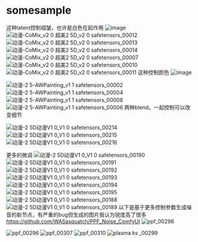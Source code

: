 # somesample
这种latent控制褶皱，也许是白色在起作用
![image](https://github.com/sober54/somesample/assets/3257317/8d125e98-3234-4609-94fb-afa4e7b14a63)
![动漫-CoMix_v2 0 超美2 5D_v2 0 safetensors_00012](https://github.com/sober54/somesample/assets/3257317/16017444-042c-4e69-b4ce-52cdcc03b88b)
![动漫-CoMix_v2 0 超美2 5D_v2 0 safetensors_00013](https://github.com/sober54/somesample/assets/3257317/35654998-d800-4293-82b4-0ebe39e8930d)
![动漫-CoMix_v2 0 超美2 5D_v2 0 safetensors_00014](https://github.com/sober54/somesample/assets/3257317/b5d51ee6-cfc3-4b27-bac5-55a30ae4690a)
![动漫-CoMix_v2 0 超美2 5D_v2 0 safetensors_00007](https://github.com/sober54/somesample/assets/3257317/f9a99d56-da2e-469a-af5a-221f97189e81)
![动漫-CoMix_v2 0 超美2 5D_v2 0 safetensors_00010](https://github.com/sober54/somesample/assets/3257317/3a6c73ff-0860-4cdc-a988-1e6c1c0c61e0)
![动漫-CoMix_v2 0 超美2 5D_v2 0 safetensors_00011](https://github.com/sober54/somesample/assets/3257317/c7ed177e-f64e-48d3-85ed-0e22be0db37e)
这种控制颜色
![image](https://github.com/sober54/somesample/assets/3257317/72e4ac04-d9e0-41ca-893e-de1ad204a9d7)

![动漫-2 5-AWPainting_v1 1 safetensors_00002](https://github.com/sober54/somesample/assets/3257317/15f4f2a1-5a87-4bd2-b1e9-cb413467e662)
![动漫-2 5-AWPainting_v1 1 safetensors_00004](https://github.com/sober54/somesample/assets/3257317/41e7f15a-e254-4180-8789-d09c97de24c9)
![动漫-2 5-AWPainting_v1 1 safetensors_00008](https://github.com/sober54/somesample/assets/3257317/25802110-85a7-45c8-85f0-35e3886af39b)
![动漫-2 5-AWPainting_v1 1 safetensors_00006](https://github.com/sober54/somesample/assets/3257317/0d548a79-47f4-4762-a4a3-f94cf1b977f4)
两种blend，一起控制可以改变细节

![动漫-2 5D动漫V1 0_V1 0 safetensors_00214](https://github.com/sober54/somesample/assets/3257317/c1cbd921-53d3-42da-85a2-158e891bd190)
![动漫-2 5D动漫V1 0_V1 0 safetensors_00215](https://github.com/sober54/somesample/assets/3257317/ae6088b3-7d5c-4f8f-8499-84c34c6821eb)
![动漫-2 5D动漫V1 0_V1 0 safetensors_00216](https://github.com/sober54/somesample/assets/3257317/cf5619cc-b374-4d65-a6ad-5a4f3819d274)

更多的微调
![动漫-2 5D动漫V1 0_V1 0 safetensors_00190](https://github.com/sober54/somesample/assets/3257317/bcdc09f1-4563-4fa8-b767-f8e3921bdce6)
![动漫-2 5D动漫V1 0_V1 0 safetensors_00191](https://github.com/sober54/somesample/assets/3257317/e359f70e-6636-4a10-8a96-2171a190e8d9)
![动漫-2 5D动漫V1 0_V1 0 safetensors_00192](https://github.com/sober54/somesample/assets/3257317/c744cebe-29b7-4192-8388-82206543752f)
![动漫-2 5D动漫V1 0_V1 0 safetensors_00193](https://github.com/sober54/somesample/assets/3257317/3f2ffa8a-1146-463c-bcbc-78bcab6aed55)
![动漫-2 5D动漫V1 0_V1 0 safetensors_00194](https://github.com/sober54/somesample/assets/3257317/66e6f622-294c-4f84-be41-604f4a116a34)
![动漫-2 5D动漫V1 0_V1 0 safetensors_00195](https://github.com/sober54/somesample/assets/3257317/d2c67dbd-670e-4beb-811e-5c07aeb422cd)
![动漫-2 5D动漫V1 0_V1 0 safetensors_00188](https://github.com/sober54/somesample/assets/3257317/cf42bebf-7848-4050-8c24-51f406e23c47)
![动漫-2 5D动漫V1 0_V1 0 safetensors_00189](https://github.com/sober54/somesample/assets/3257317/4850af5a-80e0-4038-95e6-970e51b87ce9)
以下是基于更多控制参数生成噪音的新节点，有严重的bug但生成的图片我认为锐度高了很多
https://github.com/WASasquatch/PPF_Noise_ComfyUI
![ppf_00296](https://github.com/sober54/somesample/assets/3257317/7c419ea5-3825-4ad0-a29a-8783138b4d93)

![ppf_00296](https://github.com/sober54/somesample/assets/3257317/832970f7-a032-4b0c-951d-f7f87b1c05df)
![ppf_00307](https://github.com/sober54/somesample/assets/3257317/29599aa4-da59-4ad4-8e0a-672abdb94f8a)
![ppf_00310](https://github.com/sober54/somesample/assets/3257317/cd76944a-310a-4d53-903b-4aed3db1dd7c)
![plasma ks _00299](https://github.com/sober54/somesample/assets/3257317/5bc34119-27e3-40f9-b0ba-73d5a5d7afda)
